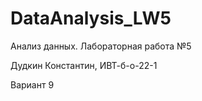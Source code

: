 # DataAnalysis_LW5
Анализ данных. Лабораторная работа №5

Дудкин Константин, ИВТ-б-о-22-1

Вариант 9
